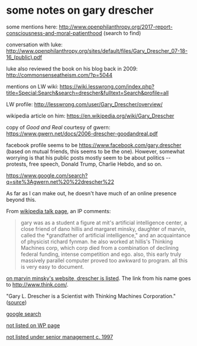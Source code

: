 some notes on gary drescher
===========================

some mentions here: http://www.openphilanthropy.org/2017-report-consciousness-and-moral-patienthood (search to find)

conversation with luke: http://www.openphilanthropy.org/sites/default/files/Gary_Drescher_07-18-16_(public).pdf

luke also reviewed the book on his blog back in 2009: http://commonsenseatheism.com/?p=5044

mentions on LW wiki: https://wiki.lesswrong.com/index.php?title=Special:Search&search=drescher&fulltext=Search&profile=all

LW profile: http://lesswrong.com/user/Gary_Drescher/overview/

wikipedia article on him: https://en.wikipedia.org/wiki/Gary_Drescher

copy of _Good and Real_ courtesy of gwern: https://www.gwern.net/docs/2006-drescher-goodandreal.pdf

facebook profile seems to be https://www.facebook.com/gary.drescher (based on
mutual friends, this seems to be the one). However, somewhat worrying is that
his public posts mostly seem to be about politics -- protests, free speech,
Donald Trump, Charlie Hebdo, and so on.

https://www.google.com/search?q=site%3Agwern.net%20%22drescher%22

As far as I can make out, he doesn't have much of an online presence beyond
this.

From [wikipedia talk page](https://en.wikipedia.org/wiki/Talk:Gary_Drescher),
an IP comments:

> gary was as a student a figure at mit's artificial intelligence center, a
> close friend of dano hillis and margaret minsky, daughter of marvin, called
> the \*grandfather of artificial intelligence," and an acquaintance of
> physicist richard fynman. he also worked at hillis's Thinking Machines corp,
> which corp died from a combination of declining federal funding, intense
> competition and ego. also, this early truly massively parallel computer
> proved too awkward to program. all this is very easy to document.

[on marvin minsky's website, drescher is listed](http://web.media.mit.edu/%7Eminsky/people.html).
The link from his name goes to <http://www.think.com/>.

"Gary L. Drescher is a Scientist with Thinking Machines Corporation."
([source](http://www.powells.com/book/made-up-minds-a-constructivist-approach-to-artificial-intelligence-9780262041201))

[google search](https://www.google.com/search?q=%22gary%20drescher%22%20%22Thinking%20Machines%20Corporation%22)

[not listed on WP page](https://en.wikipedia.org/wiki/Thinking_Machines_Corporation#Dispersal)

[not listed under senior management c. 1997](https://web.archive.org/web/19970218214826/http://www.think.com:80/html/about/senior.htm)
